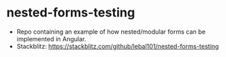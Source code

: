 # nested-forms-testing

- Repo containing an example of how nested/modular forms can be implemented in Angular.
- Stackblitz: https://stackblitz.com/github/lebal101/nested-forms-testing
